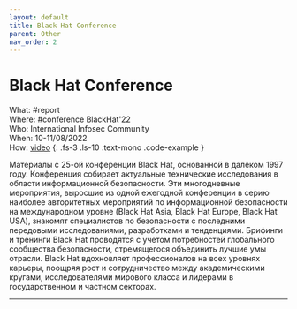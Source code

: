 ```yaml
---
layout: default
title: Black Hat Conference
parent: Other
nav_order: 2
---
```

# Black Hat Conference

What: #report\
Where: #conference BlackHat'22\
Who: International Infosec Community\
When: 10-11/08/2022\
How: [video]
{: .fs-3 .ls-10 .text-mono .code-example }

Материалы с 25-ой конференции Black Hat, основанной в далёком 1997 году.  Конференция собирает актуальные технические исследования в области информационной безопасности. Эти многодневные мероприятия, выросшие из одной ежегодной конференции в серию наиболее авторитетных мероприятий по информационной безопасности на международном уровне (Black Hat Asia, Black Hat Europe, Black Hat USA), знакомят специалистов по безопасности с последними передовыми исследованиями, разработками и тенденциями.
Брифинги и тренинги Black Hat проводятся с учетом потребностей глобального сообщества безопасности, стремящегося объединить лучшие умы отрасли. Black Hat вдохновляет профессионалов на всех уровнях карьеры, поощряя рост и сотрудничество между академическими кругами, исследователями мирового класса и лидерами в государственном и частном секторах.

----
[video]:https://youtu.be/KA8Ts7jo6i4